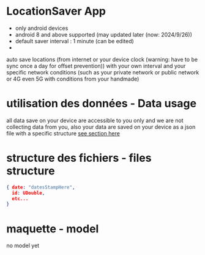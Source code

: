 # LocationSaver App

- only android devices 
- android 8 and above supported (may updated later (now: 2024/9/26))
- default saver interval : 1 minute (can be edited)
- 

auto save locations (from internet or your device clock (warning: have to be sync once a day for offset prevention)) with your own interval and your specific network conditions 
(such as your private network or public network or 4G even 5G with conditions from your handmade)

# utilisation des données - Data usage

all data save on your device are accessible to you only and we are not collecting data from you, also your data are saved on your device as a json file
with a specific structure [see section here](#structure-des-fichiers---files-structure)

# structure des fichiers - files structure

```json
{ date: "datesStampHere",
  id: UDouble,
  etc...
}
```

# maquette - model

no model yet

<!-- end page -->